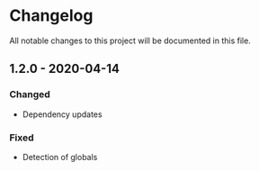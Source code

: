 # Changelog

All notable changes to this project will be documented in this file.

## 1.2.0 - 2020-04-14
### Changed
- Dependency updates
### Fixed
- Detection of globals
